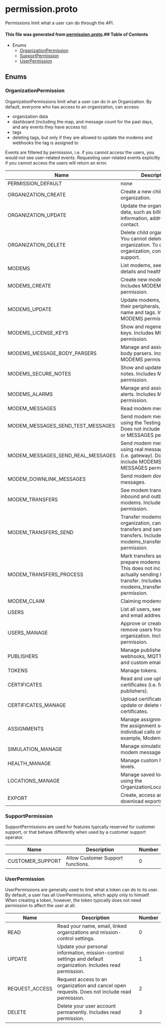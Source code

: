 # permission.proto

Permissions limit what a user can do through the API.

#### This file was generated from [permission.proto](https://github.com/HiberGlobal/api/blob/master/permission.proto).## Table of Contents





- Enums
  - [OrganizationPermission](#organizationpermission)
  - [SupportPermission](#supportpermission)
  - [UserPermission](#userpermission)





## Enums
### OrganizationPermission
OrganizationPermissions limit what a user can do in an Organization.
By default, everyone who has access to an organization, can access:
- organization data
- dashboard (including the map, and message count for the past days, and any events they have access to)
- tags
- deleting tags, but only if they are allowed to update the modems and webhooks the tag is assigned to

Events are filtered by permission, i.e. if you cannot access the users, you would not see user-related events.
Requesting user-related events explicitly if you cannot access the users will return an error.

| Name | Description | Number |
| ---- | ----------- | ------ |
| PERMISSION_DEFAULT | none | 0 |
| ORGANIZATION_CREATE | Create a new child organization. | 1 |
| ORGANIZATION_UPDATE | Update the organizations data, such as billing information, address, and contact. | 2 |
| ORGANIZATION_DELETE | Delete child organizations. You cannot delete your own organization. To delete your organization, contact support. | 3 |
| MODEMS | List modems, see their details and health | 10 |
| MODEMS_CREATE | Create new modems. Includes MODEMS permission. | 50 |
| MODEMS_UPDATE | Update modems, such as their peripherals, display name and tags. Includes MODEMS permission. | 11 |
| MODEMS_LICENSE_KEYS | Show and regenerate license keys. Includes MODEMS permission. | 12 |
| MODEMS_MESSAGE_BODY_PARSERS | Manage and assign message body parsers. Includes MODEMS permission. | 43 |
| MODEMS_SECURE_NOTES | Show and update secure notes. Includes MODEMS permission. | 42 |
| MODEMS_ALARMS | Manage and assign message alerts. Includes MODEMS permission. | 44 |
| MODEM_MESSAGES | Read modem messages. | 15 |
| MODEM_MESSAGES_SEND_TEST_MESSAGES | Send modem messages using the TestingService. Does not include MODEMS or MESSAGES permission. | 16 |
| MODEM_MESSAGES_SEND_REAL_MESSAGES | Send modem messages using real message sources (i.e. gateway). Does not include MODEMS or MESSAGES permission. | 41 |
| MODEM_DOWNLINK_MESSAGES | Send modem downlink messages. | 51 |
| MODEM_TRANSFERS | See modem transfers, inbound and outbound modems. Includes modems permission. | 20 |
| MODEM_TRANSFERS_SEND | Transfer modems to another organization, cancel open transfers and send return transfers. Includes modems_transfers permission. | 21 |
| MODEM_TRANSFERS_PROCESS | Mark transfers as received, prepare modems for return. This does not include actually sending the return transfer. Includes modems_transfers permission. | 22 |
| MODEM_CLAIM | Claiming modems. | 25 |
| USERS | List all users, see their names and email addresses. | 30 |
| USERS_MANAGE | Approve or create new users, remove users from the organization. Includes users permission. | 31 |
| PUBLISHERS | Manage publishers: webhooks, MQTT integration and custom email publishers. | 35 |
| TOKENS | Manage tokens. | 36 |
| CERTIFICATES | Read and use uploaded certificates (i.e. for publishers). | 38 |
| CERTIFICATES_MANAGE | Upload certificates, and update or delete uploaded certificates. | 39 |
| ASSIGNMENTS | Manage assignments using the assignment services and individual calls on, for example, ModemService. | 45 |
| SIMULATION_MANAGE | Manage simulations, like modem message simulation. | 46 |
| HEALTH_MANAGE | Manage custom health levels. | 47 |
| LOCATIONS_MANAGE | Manage saved locations using the OrganizationLocationService. | 48 |
| EXPORT | Create, access and download exports. | 49 |

### SupportPermission
SupportPermissions are used for features typically reserved for customer support, or that behave differently
when used by a customer support operator.

| Name | Description | Number |
| ---- | ----------- | ------ |
| CUSTOMER_SUPPORT | Allow Customer Support functions. | 0 |

### UserPermission
UserPermissions are generally used to limit what a token can do to its user.
By default, a user has all UserPermissions, which apply only to himself.
When creating a token, however, the token typically does not need permission to affect the user at all.

| Name | Description | Number |
| ---- | ----------- | ------ |
| READ | Read your name, email, linked organizations and mission-control settings. | 0 |
| UPDATE | Update your personal information, mission-control settings and default organization. Includes read permission. | 1 |
| REQUEST_ACCESS | Request access to an organization and cancel open requests. Does not include read permission. | 2 |
| DELETE | Delete your user account permanently. Includes read permission. | 3 |

